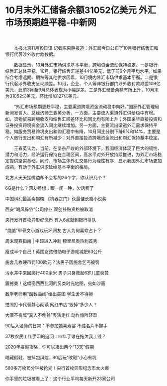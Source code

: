 # 10月末外汇储备余额31052亿美元 外汇市场预期趋平稳-中新网

　　

　　本报北京11月19日讯 记者陈果静报道：外汇局今日公布了10月银行结售汇和银行代客涉外收付款数据。

　　数据显示，10月外汇市场供求基本平衡，跨境资金流动保持稳定。一是银行结售汇总体平稳。10月，银行结售汇逆差44亿美元，低于前9个月平均水平。如果综合考虑远期、期权等其他供求因素，10月境内外汇市场供求基本平衡。二是银行代客涉外收支呈现顺差。10月，企业、个人等非银行部门涉外收付款顺差109亿美元，此前3月至9月总体表现为小幅逆差。三是外汇储备余额有所上升，10月末为31052亿美元，环比增加127亿美元。

　　“外汇市场预期更趋平稳，主要渠道跨境资金流动稳中向好。”国家外汇管理局新闻发言人、总经济师王春英分析，一方面，主要流入渠道外汇供给稳中有增。如，货物贸易跨境收支和结售汇顺差环比和同比均有所上升；外国来华直接投资和证券投资跨境资金流入同比继续增加。另一方面，主要流出渠道外汇需求保持平稳。如服务贸易跨境支出和购汇稳中有降，10月同比分别下降6%和14%，主要是个人旅行支出和购汇有所减少；对外直接投资跨境资金流出和购汇保持基本稳定。

　　王春英认为，当前，在复杂严峻的外部环境下，我国经济体现了巨大的韧性、潜力和活力，经济运行保持在合理区间，高水平对外开放持续推进，为外汇市场稳定提供坚实基础。同时，市场主体外汇交易行为理性有序，显示我国外汇市场更加成熟，有助于外汇供求延续基本平衡的格局。

北方人天天挂嘴边却不会写的26个字，你认识几个？

6G是什么？网友畅想：眼一闭一睁，欠话费了

中国科幻最高奖揭晓 《机器之门》获最佳长篇小说奖

西安“喝风辟谷”公司停业 双创补贴资格被取消

央行发行首枚异形纪念币 有人6点就到银行排队

“烧脑”甲骨文小游戏玩坏网友 古人为何喜欢占卜？

周末观赛指南 | 中超进入冲刺 穆里尼奥热刺首秀

瘦成半个自己！英国女孩借助电子游戏减肥63公斤

施舍几枚硬币罚100欧元？法男子因施舍乞丐被罚

污水井中来回爬行400余米 男子只身救起6岁儿童获赞

震撼美！这幅密西西比河的另类时光地图，宛如沙画

数学老师用“函数曲线”绘出美图 学生舍不得擦

拍照打卡代替静心阅读 网红书店“毁掉”多少人？

大唐不夜城“真人不倒翁”表演走红 动作惊险轻盈

90后入殓师的日常：不参加婚喜寿宴 不递名片不握手

37枚农民工红手印的追问：四年了谁在拖欠我工钱？

2020年拼假攻略：你可以凑出两个“13天”假期

暗藏假鞋、被掉包风险…90后玩“改鞋”小心有坑

580多万枚15分钟被抢光！央行首枚异形纪念币太火爆

你手里的垃圾被看上了！这个行业平均每天新开23家公司
